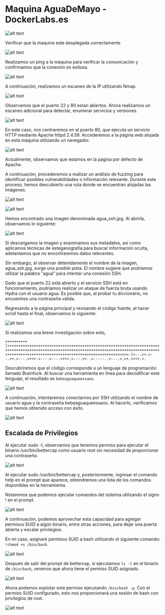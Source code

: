 # Maquina AguaDeMayo - DockerLabs.es

![alt text](ImagenesMaquinaAguaDeMayo/image-1.png)

Verificar que la maquina este desplegada correctamente

![alt text](ImagenesMaquinaAguaDeMayo/image-ping.png)

Realizamos un ping a la máquina para verificar la comunicación y confirmamos que la conexión es exitosa.

![alt text](ImagenesMaquinaAguaDeMayo/image.png)

A continuación, realizamos un escaneo de la IP utilizando Nmap.

![alt text](ImagenesMaquinaAguaDeMayo/image-2.png)

Observamos que el puerto 22 y 80 estan abiertos. Ahora realizamos un escaneo adicional para detectar, enumerar servicios y versiones.

![alt text](ImagenesMaquinaAguaDeMayo/image-3.png)

En este caso, nos centraremos en el puerto 80, que ejecuta un servicio HTTP mediante Apache httpd 2.4.59. Accederemos a la página web alojada en esta máquina utilizando un navegador.

![alt text](ImagenesMaquinaAguaDeMayo/image-4.png)

Actualmente, observamos que estamos en la página por defecto de Apache.

A continuación, procederemos a realizar un análisis de fuzzing para identificar posibles vulnerabilidades o información relevante. Durante este proceso, hemos descubierto una ruta donde se encuentran alojadas las imágenes.

![alt text](ImagenesMaquinaAguaDeMayo/image-5.png)

![alt text](ImagenesMaquinaAguaDeMayo/image-6.png)

Hemos encontrado una imagen denominada agua_ssh.jpg. Al abrirla, observamos lo siguiente:

![alt text](ImagenesMaquinaAguaDeMayo/image-7.png)

Si descargamos la imagen y examinamos sus metadatos, así como aplicamos técnicas de esteganografía para buscar información oculta, adelantamos que no encontraremos datos relevantes.

Sin embargo, al observar detenidamente el nombre de la imagen, agua_ssh.jpg, surge una posible pista. El nombre sugiere que podríamos utilizar la palabra "agua" para intentar una conexión SSH.

Dado que el puerto 22 está abierto y el servicio SSH está en funcionamiento, podríamos realizar un ataque de fuerza bruta usando Hydra con el usuario agua. Es posible que, al probar tu diccionario, no encuentres una contraseña válida.

Regresando a la página principal y revisando el código fuente, al hacer scroll hasta el final, observamos lo siguiente:

![alt text](ImagenesMaquinaAguaDeMayo/image-8.png)

Si realizamos una breve investigación sobre esto,

`++++++++++[>++++++++++>++++++++++>++++++++++>++++++++++>++++++++++>++++++++++>++++++++++++>++++++++++>+++++++++++>++++++++++++>++++++++++>++++++++++++>++++++++++>+++++++++++>+++++++++++>+>+<<<<<<<<<<<<<<<<<-]>--.>+.>--.>+.>---.>+++.>---.>---.>+++.>---.>+..>-----..>---.>.>+.>+++.>.`

Descubriremos que el código corresponde a un lenguaje de programación llamado Brainfuck. Al buscar una herramienta en línea para decodificar este lenguaje, el resultado es `bebeaguaqueessano`.

![alt text](ImagenesMaquinaAguaDeMayo/image-9.png)

A continuación, intentaremos conectarnos por SSH utilizando el nombre de usuario agua y la contraseña bebeaguaqueessano. Al hacerlo, verificamos que hemos obtenido acceso con éxito.

![alt text](ImagenesMaquinaAguaDeMayo/image-10.png)

## Escalada de Privilegios

Al ejecutar sudo -l, observamos que tenemos permiso para ejecutar el binario /usr/bin/bettercap como usuario root sin necesidad de proporcionar una contraseña.

![alt text](ImagenesMaquinaAguaDeMayo/image-11.png)

Al ejecutar sudo /usr/bin/bettercap y, posteriormente, ingresar el comando help en el prompt que aparece, obtendremos una lista de los comandos disponibles en la herramienta.

Notaremos que podemos ejecutar comandos del sistema utilizando el signo ! en el prompt.

![alt text](ImagenesMaquinaAguaDeMayo/image-12.png)

A continuación, podemos aprovechar esta capacidad para agregar permisos SUID a algún binario, entre otras acciones, para dejar una puerta abierta y escalar privilegios.

En mi caso, asignaré permisos SUID a bash utilizando el siguiente comando: `!chmod +s /bin/bash`.

![alt text](ImagenesMaquinaAguaDeMayo/image-13.png)

Después de salir del prompt de bettercap, si ejecutamos `ls -l` en el binario de `/bin/bash`, veremos que ahora tiene el permiso SUID asignado.

![alt text](ImagenesMaquinaAguaDeMayo/image-14.png)

Ahora podemos explotar este permiso ejecutando `/bin/bash -p`. Con el permiso SUID configurado, esto nos proporcionará una sesión de bash con privilegios de root.

![alt text](ImagenesMaquinaAguaDeMayo/image-15.png)
